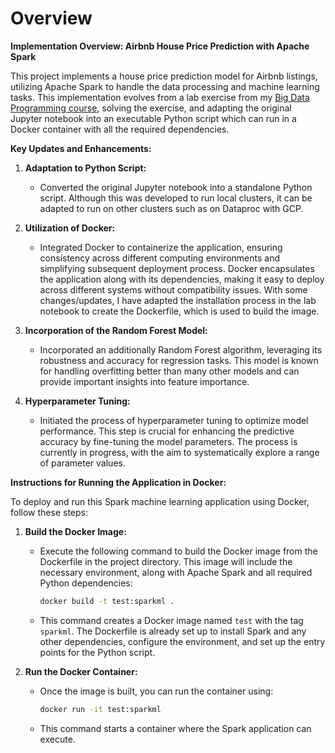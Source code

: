 # Overview

**Implementation Overview: Airbnb House Price Prediction with Apache Spark**

This project implements a house price prediction model for Airbnb listings, utilizing Apache Spark to handle the data processing and machine learning tasks. This implementation evolves from a lab exercise from my [Big Data Programming course](https://hub.ucd.ie/usis/!W_HU_MENU.P_PUBLISH?p_tag=MODULE&MODULE=COMP47470), solving the exercise, and adapting the original Jupyter notebook into an executable Python script which can run in a Docker container with all the required dependencies. 

**Key Updates and Enhancements:**

1. **Adaptation to Python Script:**
   - Converted the original Jupyter notebook into a standalone Python script. Although this was developed to run local clusters, it can be adapted to run on other clusters such as on Dataproc with GCP. 

2. **Utilization of Docker:**
   - Integrated Docker to containerize the application, ensuring consistency across different computing environments and simplifying subsequent deployment process. Docker encapsulates the application along with its dependencies, making it easy to deploy across different systems without compatibility issues. With some changes/updates, I have adapted the installation process in the lab notebook to create the Dockerfile, which is used to build the image.

3. **Incorporation of the Random Forest Model:**
   - Incorporated an additionally Random Forest algorithm, leveraging its robustness and accuracy for regression tasks. This model is known for handling overfitting better than many other models and can provide important insights into feature importance.

4. **Hyperparameter Tuning:**
   - Initiated the process of hyperparameter tuning to optimize model performance. This step is crucial for enhancing the predictive accuracy by fine-tuning the model parameters. The process is currently in progress, with the aim to systematically explore a range of parameter values.

**Instructions for Running the Application in Docker:**

To deploy and run this Spark machine learning application using Docker, follow these steps:

1. **Build the Docker Image:**
   - Execute the following command to build the Docker image from the Dockerfile in the project directory. This image will include the necessary environment, along with Apache Spark and all required Python dependencies:
     ```bash
     docker build -t test:sparkml .
     ```
   - This command creates a Docker image named `test` with the tag `sparkml`. The Dockerfile is already set up to install Spark and any other dependencies, configure the environment, and set up the entry points for the Python script.

2. **Run the Docker Container:**
   - Once the image is built, you can run the container using:
     ```bash
     docker run -it test:sparkml
     ```
   - This command starts a container where the Spark application can execute. 